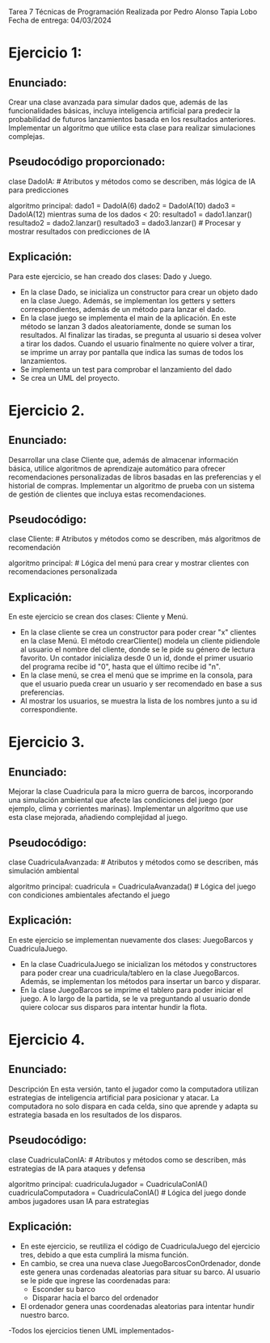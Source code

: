 Tarea 7 Técnicas de Programación
Realizada por Pedro Alonso Tapia Lobo
Fecha de entrega: 04/03/2024

# Ejercicio 1:
## Enunciado: 
Crear una clase avanzada para simular dados que, además de las funcionalidades básicas, incluya inteligencia artificial para predecir la probabilidad de futuros lanzamientos basada en los resultados anteriores. Implementar un algoritmo que utilice esta clase para realizar simulaciones complejas.
## Pseudocódigo proporcionado:
clase DadoIA:
    # Atributos y métodos como se describen, más lógica de IA para predicciones

algoritmo principal:
    dado1 = DadoIA(6)
    dado2 = DadoIA(10)
    dado3 = DadoIA(12)
    mientras suma de los dados < 20:
        resultado1 = dado1.lanzar()
        resultado2 = dado2.lanzar()
        resultado3 = dado3.lanzar()
        # Procesar y mostrar resultados con predicciones de IA
## Explicación: 
Para este ejercicio, se han creado dos clases: Dado y Juego.
- En la clase Dado, se inicializa un constructor para crear un objeto dado en la clase Juego.  Además, se implementan los getters y setters correspondientes, además de un método para lanzar el dado.
- En la clase juego se implementa el main de la aplicación. En este método se lanzan 3 dados aleatoriamente, donde se suman los resultados. Al finalizar las tiradas, se pregunta al usuario si desea volver a tirar los dados. Cuando el usuario finalmente no quiere volver a tirar, se imprime un array por pantalla que indica las sumas de todos los lanzamientos.
- Se implementa un test para comprobar el lanzamiento del dado
- Se crea un UML del proyecto.

# Ejercicio 2. 
## Enunciado: 
Desarrollar una clase Cliente que, además de almacenar información básica, utilice algoritmos de aprendizaje automático para ofrecer recomendaciones personalizadas de libros basadas en las preferencias y el historial de compras. Implementar un algoritmo de prueba con un sistema de gestión de clientes que incluya estas recomendaciones.
## Pseudocódigo: 
clase Cliente:
    # Atributos y métodos como se describen, más algoritmos de recomendación

algoritmo principal:
    # Lógica del menú para crear y mostrar clientes con recomendaciones personalizada
## Explicación:
En este ejercicio se crean dos clases: Cliente y Menú.
- En la clase cliente se crea un constructor para poder crear "x" clientes en la clase Menú. El método crearCliente() modela un cliente pidiendole al usuario el nombre del cliente, donde se le pide su género de lectura favorito. Un contador inicializa desde 0 un id, donde el primer usuario del programa recibe id "0", hasta que el último recibe id "n".
- En la clase menú, se crea el menú que se imprime en la consola, para que el usuario pueda crear un usuario y ser recomendado en base a sus preferencias.
- Al mostrar los usuarios, se muestra la lista de los nombres junto a su id correspondiente.

# Ejercicio 3.
## Enunciado:
Mejorar la clase Cuadricula para la micro guerra de barcos, incorporando una simulación ambiental que afecte las condiciones del juego (por ejemplo, clima y corrientes marinas). Implementar un algoritmo que use esta clase mejorada, añadiendo complejidad al juego.
## Pseudocódigo:
clase CuadriculaAvanzada:
    # Atributos y métodos como se describen, más simulación ambiental

algoritmo principal:
    cuadricula = CuadriculaAvanzada()
    # Lógica del juego con condiciones ambientales afectando el juego
## Explicación:
En este ejercicio se implementan nuevamente dos clases: JuegoBarcos y CuadriculaJuego. 
- En la clase CuadriculaJuego se inicializan los métodos y constructores para poder crear una cuadricula/tablero en la clase JuegoBarcos. Además, se implementan los métodos para insertar un barco y disparar.
- En la clase JuegoBarcos se imprime el tablero para poder iniciar el juego. A lo largo de la partida, se le va preguntando al usuario donde quiere colocar sus disparos para intentar hundir la flota.
# Ejercicio 4.
## Enunciado: 
Descripción
En esta versión, tanto el jugador como la computadora utilizan estrategias de inteligencia artificial para posicionar y atacar. La computadora no solo dispara en cada celda, sino que aprende y adapta su estrategia basada en los resultados de los disparos.
## Pseudocódigo:
clase CuadriculaConIA:
    # Atributos y métodos como se describen, más estrategias de IA para ataques y defensa

algoritmo principal:
    cuadriculaJugador = CuadriculaConIA()
    cuadriculaComputadora = CuadriculaConIA()
    # Lógica del juego donde ambos jugadores usan IA para estrategias
## Explicación:
- En este ejercicio, se reutiliza el código de CuadriculaJuego del ejercicio tres, debido a que esta cumplirá la misma función.
- En cambio, se crea una nueva clase JuegoBarcosConOrdenador, donde este genera unas cordenadas aleatorias para situar su barco. Al usuario se le pide que ingrese las coordenadas para:
     - Esconder su barco
     - Disparar hacia el barco del ordenador
- El ordenador genera unas coordenadas aleatorias para intentar hundir nuestro barco.

-Todos los ejercicios tienen UML implementados-

